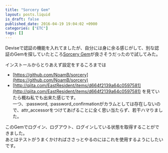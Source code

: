 ```yaml
---
title: "Sorcery Gem"
layout: posts.liquid
is_draft: false
published_date: 2016-04-19 19:04:02 +0900
categories: ["ETC"]
tags: []
---
```


Deviseで認証の機能を入れてましたが、自分には身に余る感じがして、別な認証のGemを探していたところ[Sorcery Gem](https://github.com/NoamB/sorcery)が良さそうだったので試してみた。

インストールからとりあえず設定をするころまでは

- [https://github.com/NoamB/sorcery](https://github.com/NoamB/sorcery)
- [http://qiita.com/EastResident/items/d664f2139a64c0597581](http://qiita.com/EastResident/items/d664f2139a64c0597581)
を見ていたら概ね私でも出来た感じです。  
一つ、:password,&nbsp;:password\_confirmationがカラムとしては存在しないので、attr\_accessorをつけてあげることに全く思い当たらず、若干ハマりました。

このGemでログイン、ログアウト、ログインしている状態を取得することができました。  
あとはテストがうまくかければささっとやるのにはこれを使用するようにしたいです。


